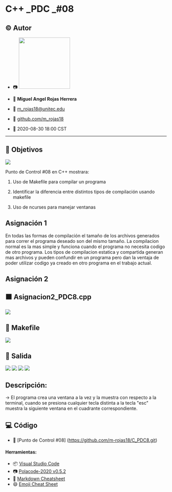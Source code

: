 # C++ _PDC _#08

## :copyright: Autor

- :camera: <img src="https://avatars3.githubusercontent.com/u/56422170?s=400&u=c17bae22002e16fabe68604a3df4bb77b8e1c281&v=4" width="160px">

- :man: **Miguel Angel Rojas Herrera**
- :e-mail: m_rojas18@unitec.edu
- :link: [github.com/m_rojas18](https://github.com/m-rojas18)
- :calendar: 2020-08-30 18:00 CST

---
## :dart: Objetivos
![](Imagenes/c++.png)

Punto de Control #08 en C++ mostrara:

1. Uso de Makefile para compilar un programa

2. Identificar la diferencia entre distintos tipos de compilación usando makefile

2. Uso de ncurses para manejar ventanas


## Asignación 1

En todas las formas de compilación el tamaño de los archivos generados para correr el programa deseado son del mismo tamaño. La compilacion normal es la mas simple y funciona cuando el programa no necesita codigo de otro programa. Los tipos de compilacion estatica y compartida generan mas archivos y pueden confundir en un programa pero dan la ventaja de poder utilizar codigo ya creado en otro programa en el trabajo actual.

## Asignación 2
## :black_large_square: Asignacion2_PDC8.cpp
![](Imagenes/Asignacion2_PDC8.png)

## :large_orange_diamond: Makefile
![](Imagenes/Makefile.png)

## :red_circle: Salida
![](Imagenes/Salida1.png)
![](Imagenes/Salida2.png)
![](Imagenes/Salida3.png)
![](Imagenes/Salida4.png)

## Descripción:
-> El programa crea una ventana a la vez y la muestra con respecto a la terminal, cuando se presiona cualquier tecla distinta a la tecla "esc" muestra la siguiente ventana en el cuadrante correspondiente.



## :computer: Código
- :blue_book: [Punto de Control #08] (https://github.com/m-rojas18/C_PDC8.git)

#### Herramientas:
- :package: [Visual Studio Code](https://code.visualstudio.com/)
- :camera: [Polacode-2020 v0.5.2](https://github.com/jeff-hykin/polacode)
- :notebook: [Markdown Cheatsheet](https://github.com/adam-p/markdown-here/wiki/Markdown-Cheatsheet)
- :smile: [Emoji Cheat Sheet](https://www.webfx.com/tools/emoji-cheat-sheet/)
